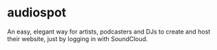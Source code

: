 # audiospot
An easy, elegant way for artists, podcasters and DJs to create and host their website, just by logging in with SoundCloud.
